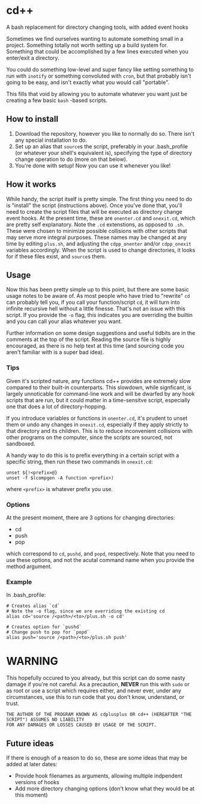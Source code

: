 # cd++
A bash replacement for directory changing tools, with added event hooks

Sometimes we find ourselves wanting to automate something small in a project. Something totally not worth 
setting up a build system for. Something that could be accomplished by a few lines executed when you 
enter/exit a directory. 

You could do something low-level and super fancy like setting something to run with `inotify` or 
something convoluted with `cron`, but that probably isn't going to be easy, and isn't exactly what you would 
call "portable".

This fills that void by allowing you to automate whatever you want just be creating a few basic `bash`
-based scripts.

## How to install
1. Download the repository, however you like to normally do so. There isn't any special installation to do.
2. Set up an alias that `source`s the script, preferably in your .bash_profile (or whatever your shell's 
equivalent is), specifying the type of directory change operation to do (more on that below).
3. You're done with setup! Now you can use it whenever you like!

## How it works
While handy, the script itself is pretty simple. The first thing you need to do is "install" the script 
(instructions above). Once you've done that, you'll need to create the script files that will be executed 
as directory change event hooks. At the present time, these are `onenter.cd` and `onexit.cd`, which are 
pretty self explanatory. Note the `.cd` extenstions, as opposed to `.sh`. These were chosen to minimize 
possible collisions with other scripts that may serve more integral purposes. These names may be changed 
at any time by editing `plus.sh`, and adjusting the `cdpp_onenter` and/or `cdpp_onexit` variables 
accordingly. When the script is used to change directories, it looks for if these files exist, and 
`source`s them.

## Usage
Now this has been pretty simple up to this point, but there are some basic usage notes to be aware of. 
As most people who have tried to "rewrite" `cd` can probably tell you, if you call your function/script 
`cd`, it will turn into infinite recursive hell without a little finesse. That's not an issue with 
this script. If you provide the `-o` flag, this indicates you are overriding the builtin and you can call 
your alias whatever you want.

Further information on some design suggestions and useful tidbits are in the comments at the top of the 
script. Reading the source file is highly encouraged, as there is no help text at this time (and sourcing 
code you aren't familiar with is a super bad idea).

### Tips
Given it's scripted nature, any functions cd++ provides are extremely slow compared to their built-in 
counterparts. This slowdown, while signficant, is largely unnoticable for command-line work and will be 
dwarfed by any hook scripts that are run, but it could matter in a time-sensitve script, especially one 
that does a lot of directory-hopping.

If you introduce variables or functions in `onenter.cd`, it's prudent to unset them or undo any changes in 
`onexit.cd`, especially if they apply strictly to that directory and its children. This is to reduce 
inconvenient collisions with other programs on the computer, since the scripts are sourced, not sandboxed.

A handy way to do this is to prefix everything in a certain script with a specific string, then run these 
two commands in `onexit.cd`:
```
unset ${!<prefix>@}
unset -f $(compgen -A function <prefix>) 
```
where `<prefix>` is whatever prefix you use.

### Options
At the present moment, there are 3 options for changing directories:
* cd
* push
* pop

which correspond to `cd`, `pushd`, and `popd`, respectively. Note that you need to use these options, 
and not the acutal command name when you provide the method argument.

### Example
In .bash_profile:
```
# Creates alias `cd`
# Note the -o flag, since we are overriding the existing cd
alias cd='source /<path>/<to>/plus.sh -o cd'

# Creates option for `pushd`
# Change push to pop for `popd`
alias push='source /<path>/<to>/plus.sh push'
```

# WARNING
This hopefully occured to you already, but this script can do some nasty damage if you're not careful. As 
a precaution, **NEVER** run this with `sudo` or as root or use a script which requires either, and never 
ever, under any circumstances, use this to run code that you don't know, understand, or trust.

```
THE AUTHOR OF THE PROGRAM KNOWN AS cdplusplus OR cd++ (HEREAFTER "THE SCRIPT") ASSUMES NO LIABILITY 
FOR ANY DAMAGES OR LOSSES CAUSED BY USAGE OF THE SCRIPT.
```

## Future ideas
If there is enough of a reason to do so, these are some ideas that may be added at later dates:
* Provide hook filenames as arguments, allowing multiple indpendent versions of hooks
* Add more directory changing options (don't know what they would be at this moment)
